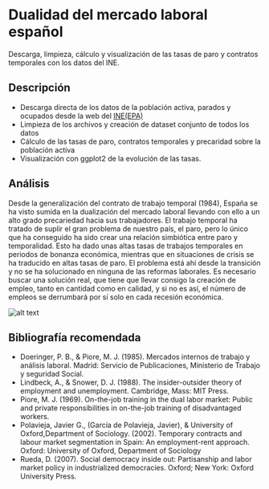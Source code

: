 # Dualidad del mercado laboral español
Descarga, limpieza, cálculo y visualización de las tasas de paro y contratos temporales con los datos del INE. 

## Descripción
- Descarga directa de los datos de la población activa, parados y ocupados desde la web del [INE(EPA)](https://www.ine.es/dyngs/INEbase/es/operacion.htm?c=Estadistica_C&cid=1254736176918&menu=resultados&idp=1254735976595#!tabs-1254736195129)
- Limpieza de los archivos y creación de dataset conjunto de todos los datos
- Cálculo de las tasas de paro, contratos temporales y precaridad sobre la población activa
- Visualización con ggplot2 de la evolución de las tasas.

## Análisis
Desde la generalización del contrato de trabajo temporal (1984), España se ha visto sumida en la dualización del mercado laboral llevando con ello a un alto grado precariedad hacia sus trabajadores. El trabajo temporal ha tratado de suplir el gran problema de nuestro país, el paro, pero lo único que ha conseguido ha sido crear una relación simbiótica entre paro y temporalidad. Esto ha dado unas altas tasas de trabajos temporales en periodos de bonanza económica, mientras que en situaciones de crisis se ha traducido en altas tasas de paro. El problema está ahí desde la transición y no se ha solucionado en ninguna de las reformas laborales. Es necesario buscar una solución real, que tiene que llevar consigo la creación de empleo, tanto en cantidad como en calidad, y si no es así, el número de empleos se derrumbará por sí solo en cada recesión económica.

![alt text](https://github.com/[username]/[reponame]/blob/[branch]/image.jpg?raw=true)

## Bibliografía recomendada
- Doeringer, P. B., & Piore, M. J. (1985). Mercados internos de trabajo y análisis laboral. Madrid: Servicio de Publicaciones, Ministerio de Trabajo y seguridad Social. 
- Lindbeck, A., & Snower, D. J. (1988). The insider-outsider theory of employment and unemployment. Cambridge, Mass: MIT Press. 
- Piore, M. J. (1969). On-the-job training in the dual labor market: Public and private responsibilities in on-the-job training of disadvantaged workers. 
- Polavieja, Javier G., (García de Polavieja, Javier), & University of Oxford,Department of Sociology. (2002). Temporary contracts and labour market segmentation in Spain: An   employment-rent approach. Oxford: University of Oxford, Department of Sociology
- Rueda, D. (2007). Social democracy inside out: Partisanship and labor market policy in industrialized democracies. Oxford; New York: Oxford University Press. 
